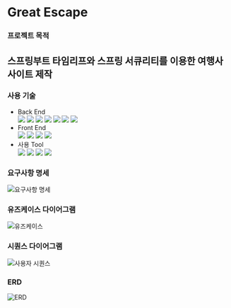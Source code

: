 # Great Escape

### 프로젝트 목적

스프링부트 타임리프와 스프링 서큐리티를 이용한 여행사 사이트 제작
----------------------------------------------------------

### 사용 기술
<ul>
  <li>Back End
  </li>
  <img src="https://img.shields.io/badge/Java-007396?style=for-the-badge&logo=Java&logoColor=white">
  <img src="https://img.shields.io/badge/JPA-000000?style=for-the-badge&logo=jpa&logoColor=white">
  <img src="https://img.shields.io/badge/Spring Boot-6DB33F?style=for-the-badge&logo=Spring Boot&logoColor=white">
  <img src="https://img.shields.io/badge/Spring Security-6DB33F?style=for-the-badge&logo=Spring Security&logoColor=white">
  <img src="https://img.shields.io/badge/thymeleaf-6DB33F?style=for-the-badge&logo=thymeleaf&logoColor=white">
  <img src="https://img.shields.io/badge/Mariadb-4479A1?style=for-the-badge&logo=MariaDB&logoColor=white">
  <img src="https://img.shields.io/badge/DBeaver-A14F26?style=for-the-badge&logo=DBeaver&logoColor=white">
  <li>Front End
  </li>
  <img src="https://img.shields.io/badge/html5-E34F26?style=for-the-badge&logo=html5&logoColor=white">
  <img src="https://img.shields.io/badge/css3-1572B6?style=for-the-badge&logo=css3&logoColor=white">
  <img src="https://img.shields.io/badge/javascript-F7DF1E?style=for-the-badge&logo=javascript&logoColor=white">
  <img src="https://img.shields.io/badge/bootstrap-7952B3?style=for-the-badge&logo=bootstrap&logoColor=white">
  <li>사용 Tool
  </li>
    <img src="https://img.shields.io/badge/github-181717?style=for-the-badge&logo=github&logoColor=white">
    <img src="https://img.shields.io/badge/gitkraken-179287?style=for-the-badge&logo=gitkraken&logoColor=white">
    <img src="https://img.shields.io/badge/intellijidea-181717?style=for-the-badge&logo=intellijidea&logoColor=white">
    <img src="https://img.shields.io/badge/eclipseide-2C2255?style=for-the-badge&logo=eclipseide&logoColor=white">


</ul>

### 요구사항 명세
![요구사항 명세](https://github.com/Parktaesunkr/boottrain/assets/129746792/c664117b-3af0-4f1d-847e-5f2d24492d13)

### 유즈케이스 다이어그램
![유즈케이스](https://github.com/Parktaesunkr/boottrain/assets/129746792/4f717986-6403-435d-86db-924169bdc01b)

### 시퀀스 다이어그램
![사용자 시퀀스](https://github.com/Parktaesunkr/boottrain/assets/129746792/76725cc9-5ab6-4205-80fa-5f9cd319f1a4)

### ERD
![ERD](https://github.com/Parktaesunkr/Parktaesunkr/assets/129746792/8d6b4aa8-5177-4324-857a-b2deb2a117c1)


